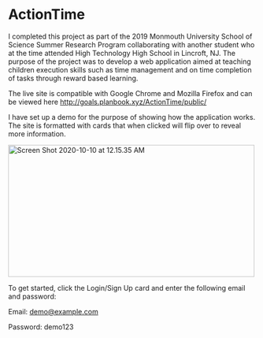 # ActionTime
I completed this project as part of the 2019 Monmouth University School of Science Summer Research Program collaborating with another student who at the time attended High Technology High School in Lincroft, NJ. The purpose of the project was to develop a web application aimed at teaching children execution skills such as time management and on time completion of tasks through reward based learning.

The live site is compatible with Google Chrome and Mozilla Firefox and can be viewed here http://goals.planbook.xyz/ActionTime/public/

I have set up a demo for the purpose of showing how the application works. The site is formatted with cards that when clicked will flip over to reveal more information.

<a data-flickr-embed="true" href="https://www.flickr.com/photos/190561300@N03/50443315626/in/dateposted-public/" title="Screen Shot 2020-10-10 at 12.15.35 AM"><img src="https://live.staticflickr.com/65535/50443315626_cc7eb3a06d.jpg" width="500" height="268" alt="Screen Shot 2020-10-10 at 12.15.35 AM"></a>

To get started, click the Login/Sign Up card and enter the following email and password:

Email: demo@example.com

Password: demo123

